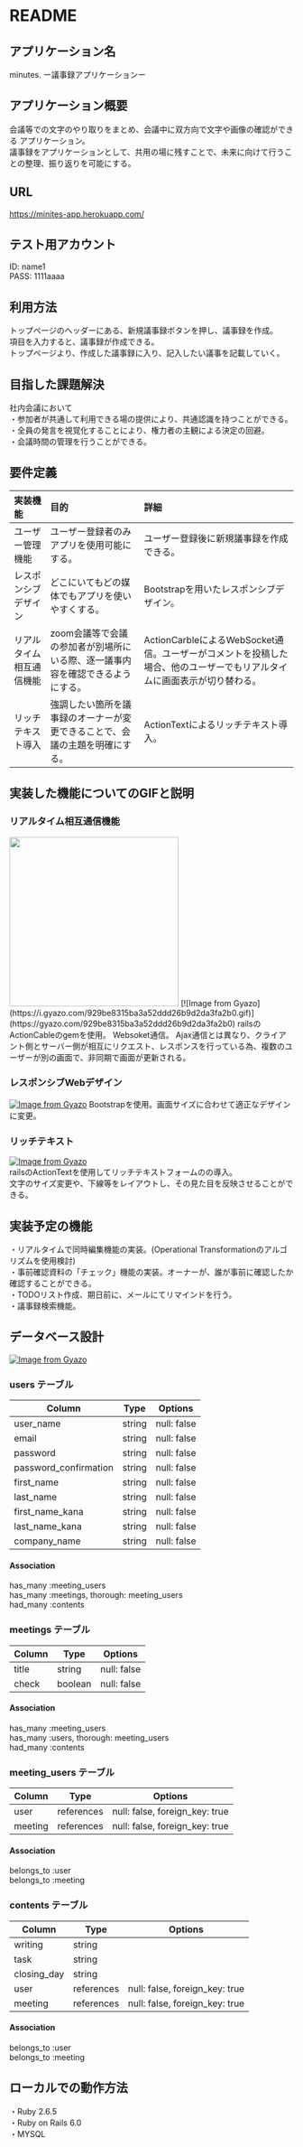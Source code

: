 # README

## アプリケーション名
minutes.
ー議事録アプリケーションー

## アプリケーション概要
会議等での文字のやり取りをまとめ、会議中に双方向で文字や画像の確認ができる
アプリケーション。  
議事録をアプリケーションとして、共用の場に残すことで、未来に向けて行うことの整理、振り返りを可能にする。

## URL
https://minites-app.herokuapp.com/

## テスト用アカウント
ID: name1  
PASS: 1111aaaa  

## 利用方法
トップページのヘッダーにある、新規議事録ボタンを押し、議事録を作成。  
項目を入力すると、議事録が作成できる。  
トップページより、作成した議事録に入り、記入したい議事を記載していく。  

## 目指した課題解決
社内会議において  
・参加者が共通して利用できる場の提供により、共通認識を持つことができる。  
・全員の発言を視覚化することにより、権力者の主観による決定の回避。  
・会議時間の管理を行うことができる。

## 要件定義

|実装機能    |目的|詳細|
|:---|:---|:---|
ユーザー管理機能|ユーザー登録者のみアプリを使用可能にする。|ユーザー登録後に新規議事録を作成できる。|
レスポンシブデザイン|どこにいてもどの媒体でもアプリを使いやすくする。|Bootstrapを用いたレスポンシブデザイン。|
リアルタイム相互通信機能|zoom会議等で会議の参加者が別場所にいる際、逐一議事内容を確認できるようにする。|ActionCarbleによるWebSocket通信。ユーザーがコメントを投稿した場合、他のユーザーでもリアルタイムに画面表示が切り替わる。|
リッチテキスト導入|強調したい箇所を議事録のオーナーが変更できることで、会議の主題を明確にする。|ActionTextによるリッチテキスト導入。|

## 実装した機能についてのGIFと説明

### リアルタイム相互通信機能
<img src="https://i.gyazo.com/929be8315ba3a52ddd26b9d2da3fa2b0.gif" width="300px">
[![Image from Gyazo](https://i.gyazo.com/929be8315ba3a52ddd26b9d2da3fa2b0.gif)](https://gyazo.com/929be8315ba3a52ddd26b9d2da3fa2b0)
railsのActionCableのgemを使用。 Websoket通信。  
Ajax通信とは異なり、クライアント側とサーバー側が相互にリクエスト、レスポンスを行っている為、複数のユーザーが別の画面で、非同期で画面が更新される。 


### レスポンシブWebデザイン
[![Image from Gyazo](https://i.gyazo.com/d25e8107916d90c71e95b8c09e3f7b19.gif/row)](https://gyazo.com/d25e8107916d90c71e95b8c09e3f7b19)
Bootstrapを使用。画面サイズに合わせて適正なデザインに変更。

### リッチテキスト
[![Image from Gyazo](https://i.gyazo.com/a9e5e98339fdc7aac64fb1ba9f419a58.png)](https://gyazo.com/a9e5e98339fdc7aac64fb1ba9f419a58)  
railsのActionTextを使用してリッチテキストフォームのの導入。  
文字のサイズ変更や、下線等をレイアウトし、その見た目を反映させることができる。


## 実装予定の機能
・リアルタイムで同時編集機能の実装。(Operational Transformationのアルゴリズムを使用検討)  
・事前確認資料の「チェック」機能の実装。オーナーが、誰が事前に確認したか確認することができる。  
・TODOリスト作成、期日前に、メールにてリマインドを行う。  
・議事録検索機能。


## データベース設計

[![Image from Gyazo](https://i.gyazo.com/76e202153b57fdf4b71bebaebb556df1.png)](https://gyazo.com/76e202153b57fdf4b71bebaebb556df1)  

### users テーブル

| Column                | Type   | Options     |
| --------------------  | ------ | ----------- |
| user_name             | string | null: false |
| email                 | string | null: false |
| password              | string | null: false |
| password_confirmation | string | null: false |
| first_name            | string | null: false |
| last_name             | string | null: false |
| first_name_kana       | string | null: false |
| last_name_kana        | string | null: false |
| company_name          | string | null: false |

#### Association
has_many :meeting_users  
has_many :meetings, thorough: meeting_users  
had_many :contents

 
### meetings テーブル

| Column  | Type    | Options     |
| ------- | ------- | ----------- |
| title   | string  | null: false |
| check   | boolean | null: false |

#### Association
has_many :meeting_users  
has_many :users, thorough: meeting_users  
had_many :contents


### meeting_users テーブル

| Column    | Type       | Options                        |
| --------- | ---------- | ------------------------------ |
| user      | references | null: false, foreign_key: true |
| meeting   | references | null: false, foreign_key: true |

#### Association
belongs_to :user  
belongs_to :meeting  


### contents テーブル

| Column      | Type       | Options                        |
| ----------- | ---------- | ------------------------------ |
| writing     | string     |                                |
| task        | string     |                                |
| closing_day | string     |                                |
| user        | references | null: false, foreign_key: true |
| meeting     | references | null: false, foreign_key: true |



#### Association
belongs_to :user  
belongs_to :meeting  

## ローカルでの動作方法
・Ruby 2.6.5  
・Ruby on Rails 6.0  
・MYSQL  
